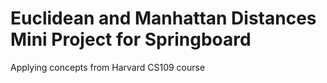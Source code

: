 # Euclidean and Manhattan Distances Mini Project for Springboard

Applying concepts from Harvard CS109 course
